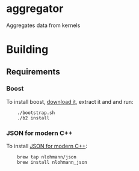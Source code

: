 # aggregator
Aggregates data from kernels

# Building
## Requirements
### Boost
To install boost, [download it](http://www.boost.org/users/download/), extract it and and run:
```
    ./bootstrap.sh
    ./b2 install
```
### JSON for modern C++
To install [JSON for modern C++](https://github.com/nlohmann/json):
```
    brew tap nlohmann/json
    brew install nlohmann_json

```
